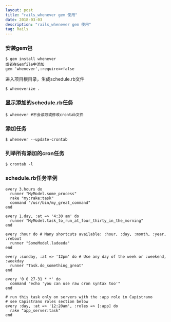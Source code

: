 ```yaml
---
layout: post
title: "rails_whenever gem 使用"
date: 2018-03-03
description: "rails_whenever gem 使用"
tag: Rails
--- 
```


### 安装gem包

```
$ gem install whenever
或者在Gemfile中添加
gem 'whenever',:require=>false
```

进入项目根目录，生成schedule.rb文件

```
$ wheneverize .
```

### 显示添加的schedule.rb任务

```
$ whenever #不会读取或修改crontab文件
```
### 添加任务
```
$ whenever --update-crontab

```
### 列举所有添加的cron任务
```
$ crontab -l
```

### schedule.rb任务举例
```
every 3.hours do
  runner "MyModel.some_process"
  rake "my:rake:task"
  command "/usr/bin/my_great_command"
end

every 1.day, :at => '4:30 am' do
  runner "MyModel.task_to_run_at_four_thirty_in_the_morning"
end

every :hour do # Many shortcuts available: :hour, :day, :month, :year, :reboot
  runner "SomeModel.ladeeda"
end

every :sunday, :at => '12pm' do # Use any day of the week or :weekend, :weekday
  runner "Task.do_something_great"
end

every '0 0 27-31 * *' do
  command "echo 'you can use raw cron syntax too'"
end

# run this task only on servers with the :app role in Capistrano
# see Capistrano roles section below
every :day, :at => '12:20am', :roles => [:app] do
  rake "app_server:task"
end
```